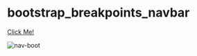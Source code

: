 # bootstrap_breakpoints_navbar

[Click Me!](https://esadakman.github.io/bootstrap_breakpoints_navbar/)

![nav-boot](https://user-images.githubusercontent.com/98649983/170520283-c8551c8f-1cf6-4a3f-b03f-b9dd174d5c2d.gif)
